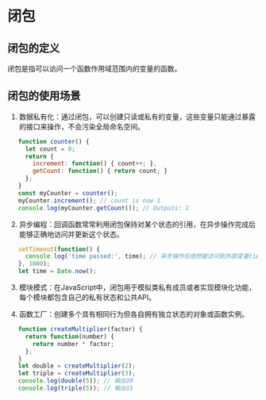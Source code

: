 # 闭包
## 闭包的定义
闭包是指可以访问一个函数作用域范围内的变量的函数。
## 闭包的使用场景
1. 数据私有化：通过闭包，可以创建只读或私有的变量，这些变量只能通过暴露的接口来操作，不会污染全局命名空间。
```javascript
   function counter() {
     let count = 0;
     return {
       increment: function() { count++; },
       getCount: function() { return count; }
     };
   }
   const myCounter = counter();
   myCounter.increment(); // count is now 1
   console.log(myCounter.getCount()); // Outputs: 1
```
2. 异步编程：回调函数常常利用闭包保持对某个状态的引用，在异步操作完成后能够正确地访问并更新这个状态。
```javascript
   setTimeout(function() {
     console.log('time passed:', time); // 异步操作后依然能访问到外部变量time
   }, 1000);
   let time = Date.now();
```
3. 模块模式：在JavaScript中，闭包用于模拟类私有成员或者实现模块化功能，每个模块都包含自己的私有状态和公共API。

4. 函数工厂：创建多个具有相同行为但各自拥有独立状态的对象或函数实例。
```javascript
   function createMultiplier(factor) {
     return function(number) {
       return number * factor;
     };
   }
   let double = createMultiplier(2);
   let triple = createMultiplier(3);
   console.log(double(5)); // 输出10
   console.log(triple(5)); // 输出15
```
